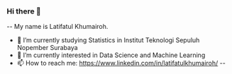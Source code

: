 ### Hi there 👋
--
My name is Latifatul Khumairoh.

- 🔭 I’m currently studying Statistics in Institut Teknologi Sepuluh Nopember Surabaya
- 🌱 I’m currently interested in Data Science and Machine Learning
- 📫 How to reach me: https://www.linkedin.com/in/latifatulkhumairoh/
--
